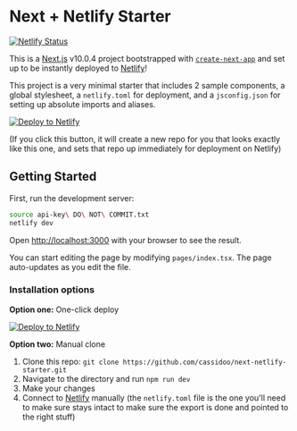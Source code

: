 # Next + Netlify Starter

[![Netlify Status](https://api.netlify.com/api/v1/badges/ed50f56e-4fc2-4c98-8b66-1e5074c6f3d3/deploy-status)](https://app.netlify.com/sites/next-starter/deploys)

This is a [Next.js](https://nextjs.org/) v10.0.4 project bootstrapped with [`create-next-app`](https://github.com/vercel/next.js/tree/canary/packages/create-next-app) and set up to be instantly deployed to [Netlify](https://url.netlify.com/Bk4UicocL)!

This project is a very minimal starter that includes 2 sample components, a global stylesheet, a `netlify.toml` for deployment, and a `jsconfig.json` for setting up absolute imports and aliases.

[![Deploy to Netlify](https://www.netlify.com/img/deploy/button.svg)](https://app.netlify.com/start/deploy?repository=https://github.com/cassidoo/next-netlify-starter&utm_source=github&utm_medium=nextstarter-cs&utm_campaign=devex)

(If you click this button, it will create a new repo for you that looks exactly like this one, and sets that repo up immediately for deployment on Netlify)

## Getting Started

First, run the development server:

```bash
source api-key\ DO\ NOT\ COMMIT.txt
netlify dev
```

Open [http://localhost:3000](http://localhost:3000) with your browser to see the result.

You can start editing the page by modifying `pages/index.tsx`. The page auto-updates as you edit the file.

### Installation options

**Option one:** One-click deploy

[![Deploy to Netlify](https://www.netlify.com/img/deploy/button.svg)](https://app.netlify.com/start/deploy?repository=https://github.com/cassidoo/next-netlify-starter&utm_source=github&utm_medium=nextstarter-cs&utm_campaign=devex)

**Option two:** Manual clone

1. Clone this repo: `git clone https://github.com/cassidoo/next-netlify-starter.git`
2. Navigate to the directory and run `npm run dev`
3. Make your changes
4. Connect to [Netlify](https://url.netlify.com/Bk4UicocL) manually (the `netlify.toml` file is the one you'll need to make sure stays intact to make sure the export is done and pointed to the right stuff)
